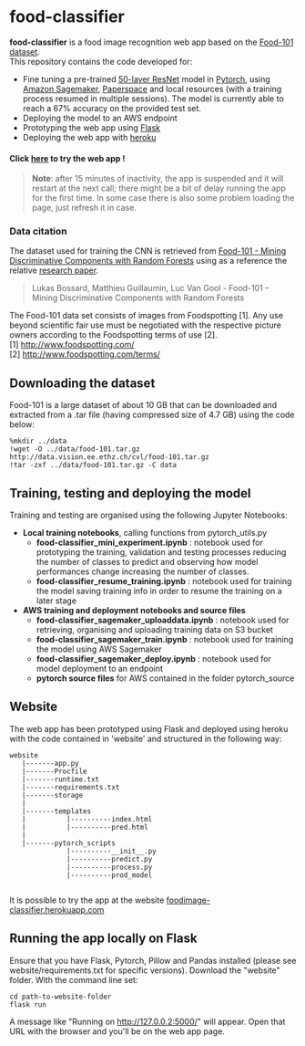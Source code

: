 # food-classifier

**food-classifier** is a food image recognition web app based on the [Food-101 dataset](http://data.vision.ee.ethz.ch/cvl/food-101.tar.gz).  
 This repository contains the code developed for:
 * Fine tuning a pre-trained [50-layer ResNet](https://arxiv.org/pdf/1512.03385.pdf) model in [Pytorch](https://pytorch.org), using [Amazon Sagemaker](https://aws.amazon.com/sagemaker/), [Paperspace](https://www.paperspace.com/) and local resources (with a training process resumed in multiple sessions). The model is currently able to reach a 67% accuracy on the provided test set.
 * Deploying the model to an AWS endpoint
 * Prototyping the web app using [Flask](https://flask.palletsprojects.com/en/1.1.x/)
 * Deploying the web app with [heroku](https://www.heroku.com)

#### Click [here](https://foodimage-classifier.herokuapp.com) to try the web app !

> **Note**: after 15 minutes of inactivity, the app is suspended and it will restart at the next call; there might be a bit of delay running the app for the first time. In some case there is also some problem loading the page, just refresh it in case.
 
### Data citation
The dataset used for training the CNN is retrieved from [Food-101 - Mining Discriminative Components with Random Forests](https://data.vision.ee.ethz.ch/cvl/datasets_extra/food-101/) using as a reference the relative [research paper](https://data.vision.ee.ethz.ch/cvl/mguillau/publications/Bossard2014eccv.pdf).

>   Lukas Bossard, Matthieu Guillaumin, Luc Van Gool - Food-101 – Mining Discriminative Components with Random Forests

The Food-101 data set consists of images from Foodspotting [1]. Any use beyond scientific fair use must be negotiated with the respective picture owners according to the Foodspotting terms of use [2].  
[1] http://www.foodspotting.com/   
[2] http://www.foodspotting.com/terms/

## Downloading the dataset

Food-101 is a large dataset of about 10 GB that can be downloaded and extracted from a .tar file (having compressed size of 4.7 GB) using the code below:
```
%mkdir ../data
!wget -O ../data/food-101.tar.gz http://data.vision.ee.ethz.ch/cvl/food-101.tar.gz
!tar -zxf ../data/food-101.tar.gz -C data
```

## Training, testing and deploying the model

Training and testing are organised using the following Jupyter Notebooks:  
* **Local training notebooks**, calling functions from pytorch_utils.py
	* **food-classifier_mini_experiment.ipynb** : notebook used for prototyping the training, validation and testing processes reducing the number of classes to predict and observing how model performances change increasing the number of classes.
	* **food-classifier_resume_training.ipynb** : notebook used for training the model saving training info in order to resume the training on a later stage
* **AWS training and deployment notebooks and source files**
 	* **food-classifier_sagemaker_uploaddata.ipynb** : notebook used for retrieving, organising and uploading training data on S3 bucket
	* **food-classifier_sagemaker_train.ipynb** : notebook used for training the model using AWS Sagemaker
	* **food-classifier_sagemaker_deploy.ipynb** : notebook used for model deployment to an endpoint
	* **pytorch source files** for AWS contained in the folder pytorch_source

## Website

The web app has been prototyped using Flask and deployed using heroku with the code contained in 'website' and structured in the following way:
```
website
   |-------app.py
   |-------Procfile
   |-------runtime.txt
   |-------requirements.txt
   |-------storage
   |
   |-------templates
   |	      |----------index.html
   |          |----------pred.html
   |
   |-------pytorch_scripts
              |----------__init__.py
              |----------predict.py
              |----------process.py
              |----------prod_model
   
```
It is possible to try the app at the website [foodimage-classifier.herokuapp.com](https://foodimage-classifier.herokuapp.com)

## Running the app locally on Flask

Ensure that you have Flask, Pytorch, Pillow and Pandas installed (please see website/requirements.txt for specific versions).
Download the "website" folder.
With the command line set:
```
cd path-to-website-folder
flask run
```
A message like "Running on http://127.0.0.2:5000/" will appear.
Open that URL with the browser and you'll be on the web app page.
